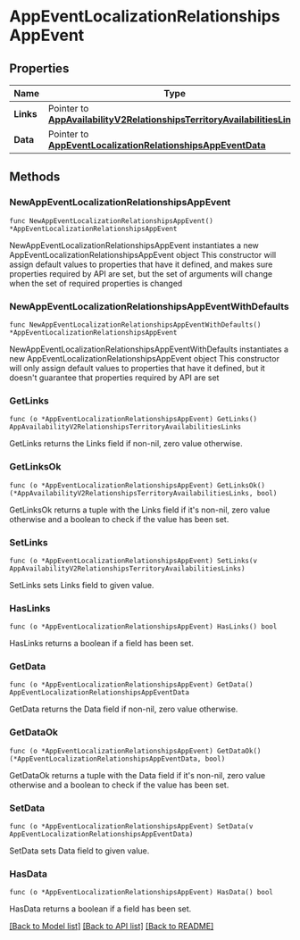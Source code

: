# AppEventLocalizationRelationshipsAppEvent

## Properties

Name | Type | Description | Notes
------------ | ------------- | ------------- | -------------
**Links** | Pointer to [**AppAvailabilityV2RelationshipsTerritoryAvailabilitiesLinks**](AppAvailabilityV2RelationshipsTerritoryAvailabilitiesLinks.md) |  | [optional] 
**Data** | Pointer to [**AppEventLocalizationRelationshipsAppEventData**](AppEventLocalizationRelationshipsAppEventData.md) |  | [optional] 

## Methods

### NewAppEventLocalizationRelationshipsAppEvent

`func NewAppEventLocalizationRelationshipsAppEvent() *AppEventLocalizationRelationshipsAppEvent`

NewAppEventLocalizationRelationshipsAppEvent instantiates a new AppEventLocalizationRelationshipsAppEvent object
This constructor will assign default values to properties that have it defined,
and makes sure properties required by API are set, but the set of arguments
will change when the set of required properties is changed

### NewAppEventLocalizationRelationshipsAppEventWithDefaults

`func NewAppEventLocalizationRelationshipsAppEventWithDefaults() *AppEventLocalizationRelationshipsAppEvent`

NewAppEventLocalizationRelationshipsAppEventWithDefaults instantiates a new AppEventLocalizationRelationshipsAppEvent object
This constructor will only assign default values to properties that have it defined,
but it doesn't guarantee that properties required by API are set

### GetLinks

`func (o *AppEventLocalizationRelationshipsAppEvent) GetLinks() AppAvailabilityV2RelationshipsTerritoryAvailabilitiesLinks`

GetLinks returns the Links field if non-nil, zero value otherwise.

### GetLinksOk

`func (o *AppEventLocalizationRelationshipsAppEvent) GetLinksOk() (*AppAvailabilityV2RelationshipsTerritoryAvailabilitiesLinks, bool)`

GetLinksOk returns a tuple with the Links field if it's non-nil, zero value otherwise
and a boolean to check if the value has been set.

### SetLinks

`func (o *AppEventLocalizationRelationshipsAppEvent) SetLinks(v AppAvailabilityV2RelationshipsTerritoryAvailabilitiesLinks)`

SetLinks sets Links field to given value.

### HasLinks

`func (o *AppEventLocalizationRelationshipsAppEvent) HasLinks() bool`

HasLinks returns a boolean if a field has been set.

### GetData

`func (o *AppEventLocalizationRelationshipsAppEvent) GetData() AppEventLocalizationRelationshipsAppEventData`

GetData returns the Data field if non-nil, zero value otherwise.

### GetDataOk

`func (o *AppEventLocalizationRelationshipsAppEvent) GetDataOk() (*AppEventLocalizationRelationshipsAppEventData, bool)`

GetDataOk returns a tuple with the Data field if it's non-nil, zero value otherwise
and a boolean to check if the value has been set.

### SetData

`func (o *AppEventLocalizationRelationshipsAppEvent) SetData(v AppEventLocalizationRelationshipsAppEventData)`

SetData sets Data field to given value.

### HasData

`func (o *AppEventLocalizationRelationshipsAppEvent) HasData() bool`

HasData returns a boolean if a field has been set.


[[Back to Model list]](../README.md#documentation-for-models) [[Back to API list]](../README.md#documentation-for-api-endpoints) [[Back to README]](../README.md)


